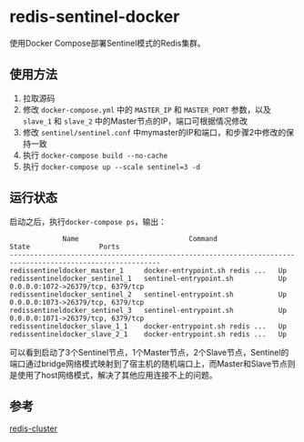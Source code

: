# redis-sentinel-docker

使用Docker Compose部署Sentinel模式的Redis集群。

## 使用方法

1. 拉取源码
2. 修改 `docker-compose.yml` 中的 `MASTER_IP` 和 `MASTER_PORT` 参数，以及 `slave_1` 和 `slave_2` 中的Master节点的IP，端口可根据情况修改
3. 修改 `sentinel/sentinel.conf` 中mymaster的IP和端口，和步骤2中修改的保持一致
4. 执行 `docker-compose build --no-cache`
5. 执行 `docker-compose up --scale sentinel=3 -d`

## 运行状态

启动之后，执行`docker-compose ps`，输出：

```
             Name                           Command               State                 Ports              
-----------------------------------------------------------------------------------------------------------
redissentineldocker_master_1     docker-entrypoint.sh redis ...   Up                                       
redissentineldocker_sentinel_1   sentinel-entrypoint.sh           Up      0.0.0.0:1072->26379/tcp, 6379/tcp
redissentineldocker_sentinel_2   sentinel-entrypoint.sh           Up      0.0.0.0:1073->26379/tcp, 6379/tcp
redissentineldocker_sentinel_3   sentinel-entrypoint.sh           Up      0.0.0.0:1071->26379/tcp, 6379/tcp
redissentineldocker_slave_1_1    docker-entrypoint.sh redis ...   Up                                       
redissentineldocker_slave_2_1    docker-entrypoint.sh redis ...   Up                                       
```

可以看到启动了3个Sentinel节点，1个Master节点，2个Slave节点，Sentinel的端口通过bridge网络模式映射到了宿主机的随机端口上，而Master和Slave节点则是使用了host网络模式，解决了其他应用连接不上的问题。

## 参考

[redis-cluster](https://github.com/yunclean/redis-cluster)